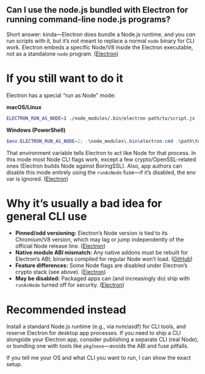 ## Can I use the node.js bundled with Electron for running command-line node.js programs?

Short answer: kinda—Electron does bundle a Node.js runtime, and you *can* run scripts with it, but it’s not meant to replace a normal `node` binary for CLI work. Electron embeds a specific Node/V8 inside the Electron executable, not as a standalone `node` program. ([Electron][1])

# If you still want to do it

Electron has a special “run as Node” mode:

**macOS/Linux**

```bash
ELECTRON_RUN_AS_NODE=1 ./node_modules/.bin/electron path/to/script.js --your-args
```

**Windows (PowerShell)**

```powershell
$env:ELECTRON_RUN_AS_NODE=1; .\node_modules\.bin\electron.cmd .\path\to\script.js --your-args
```

That environment variable tells Electron to act like Node for that process. In this mode most Node CLI flags work, except a few crypto/OpenSSL-related ones (Electron builds Node against BoringSSL). Also, app authors can disable this mode entirely using the `runAsNode` fuse—if it’s disabled, the env var is ignored. ([Electron][2])

# Why it’s usually a bad idea for general CLI use

* **Pinned/odd versioning:** Electron’s Node version is tied to its Chromium/V8 version, which may lag or jump independently of the official Node release line. ([Electron][1])
* **Native module ABI mismatch:** Any native addons must be rebuilt for Electron’s ABI; binaries compiled for regular Node won’t load. ([GitHub][3])
* **Feature differences:** Some Node flags are disabled under Electron’s crypto stack (see above). ([Electron][2])
* **May be disabled:** Packaged apps can (and increasingly do) ship with `runAsNode` turned off for security. ([Electron][4])

# Recommended instead

Install a standard Node.js runtime (e.g., via nvm/asdf) for CLI tools, and reserve Electron for desktop app processes. If you need to ship a CLI alongside your Electron app, consider publishing a separate CLI (real Node), or bundling one with tools like `pkg`/`nexe`—avoids the ABI and fuse pitfalls.

If you tell me your OS and what CLI you want to run, I can show the exact setup.

[1]: https://www.electronjs.org/docs/latest?utm_source=chatgpt.com "Introduction | Electron"
[2]: https://www.electronjs.org/docs/latest/api/environment-variables?utm_source=chatgpt.com "Environment Variables - Electron"
[3]: https://github.com/electron/electron/blob/main/docs/tutorial/using-native-node-modules.md?utm_source=chatgpt.com "electron/docs/tutorial/using-native-node-modules.md at main - GitHub"
[4]: https://www.electronjs.org/blog/statement-run-as-node-cves?utm_source=chatgpt.com "Statement regarding \"runAsNode\" CVEs - Electron"
